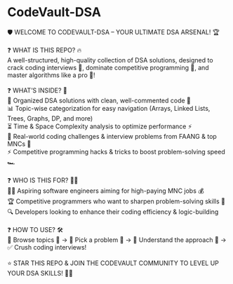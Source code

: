 # CodeVault-DSA <br>
🛡️ WELCOME TO CODEVAULT-DSA – YOUR ULTIMATE DSA ARSENAL! 🏆<br>
<br>
❓ WHAT IS THIS REPO? 🔥<br>
A well-structured, high-quality collection of DSA solutions, designed to crack coding interviews 🎯, dominate competitive programming 🏁, and master algorithms like a pro 🤖! <br>
<br>
❓ WHAT’S INSIDE? 📂<br>
📂 Organized DSA solutions with clean, well-commented code 📝<br>
📊 Topic-wise categorization for easy navigation (Arrays, Linked Lists, Trees, Graphs, DP, and more)<br>
⏳ Time & Space Complexity analysis to optimize performance ⚡<br>
🎯 Real-world coding challenges & interview problems from FAANG & top MNCs 🏢<br>
⚡ Competitive programming hacks & tricks to boost problem-solving speed 🏎️<br>
<br>
❓ WHO IS THIS FOR? 👨‍💻<br>
👨‍💻 Aspiring software engineers aiming for high-paying MNC jobs 💰<br>
🏆 Competitive programmers who want to sharpen problem-solving skills 🧠<br>
🔍 Developers looking to enhance their coding efficiency & logic-building<br>
<br>
❓ HOW TO USE? 🛠️<br>
📜 Browse topics 📂 → 🚀 Pick a problem 🎯 → 🔎 Understand the approach 🧩 → ✅ Crush coding interviews!<br>
<br>
⭐ STAR THIS REPO & JOIN THE CODEVAULT COMMUNITY TO LEVEL UP YOUR DSA SKILLS! 🚀🔥<br>

